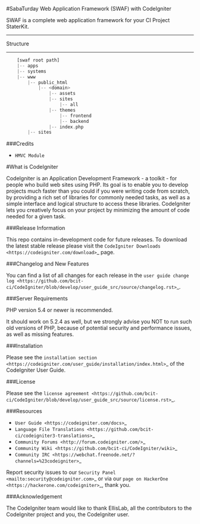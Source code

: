 #SabaTurday Web Application Framework (SWAF) with CodeIgniter

SWAF is a complete web application framework for your CI Project StaterKit.

*******************
Structure
*******************

```php
    [swaf root path]
    |-- apps
    |-- systems
    |-- www
        |-- public_html
 		    |-- <domain>
 			    |-- assets
 			    |-- sites
 				    |-- all
 			    |-- themes
 				    |-- frontend
 				    |-- backend
 			    |-- index.php
        |-- sites
```

###Credits

- `HMVC Module`

#What is CodeIgniter

CodeIgniter is an Application Development Framework - a toolkit - for people
who build web sites using PHP. Its goal is to enable you to develop projects
much faster than you could if you were writing code from scratch, by providing
a rich set of libraries for commonly needed tasks, as well as a simple
interface and logical structure to access these libraries. CodeIgniter lets
you creatively focus on your project by minimizing the amount of code needed
for a given task.

###Release Information

This repo contains in-development code for future releases. To download the
latest stable release please visit the `CodeIgniter Downloads
<https://codeigniter.com/download>`_ page.

###Changelog and New Features

You can find a list of all changes for each release in the `user
guide change log <https://github.com/bcit-ci/CodeIgniter/blob/develop/user_guide_src/source/changelog.rst>`_.

###Server Requirements

PHP version 5.4 or newer is recommended.

It should work on 5.2.4 as well, but we strongly advise you NOT to run
such old versions of PHP, because of potential security and performance
issues, as well as missing features.

###Installation

Please see the `installation section <https://codeigniter.com/user_guide/installation/index.html>`_
of the CodeIgniter User Guide.

###License

Please see the `license
agreement <https://github.com/bcit-ci/CodeIgniter/blob/develop/user_guide_src/source/license.rst>`_.

###Resources

-  `User Guide <https://codeigniter.com/docs>`_
-  `Language File Translations <https://github.com/bcit-ci/codeigniter3-translations>`_
-  `Community Forums <http://forum.codeigniter.com/>`_
-  `Community Wiki <https://github.com/bcit-ci/CodeIgniter/wiki>`_
-  `Community IRC <https://webchat.freenode.net/?channels=%23codeigniter>`_

Report security issues to our `Security Panel <mailto:security@codeigniter.com>`_
or via our `page on HackerOne <https://hackerone.com/codeigniter>`_, thank you.

###Acknowledgement

The CodeIgniter team would like to thank EllisLab, all the
contributors to the CodeIgniter project and you, the CodeIgniter user.
